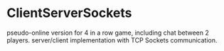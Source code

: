 # ClientServerSockets
 pseudo-online version for 4 in a row game, including chat between 2 players. server/client implementation with TCP Sockets communication.
